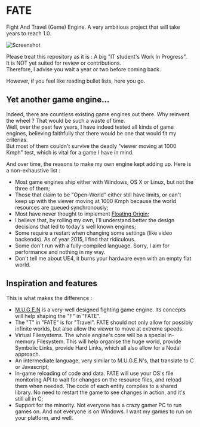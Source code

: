 # FATE
Fight And Travel (Game) Engine. A very ambitious project that will take years to reach 1.0.
  
![Screenshot](yoanlecoq.com/dl/fatewip.png)
  
  
Please treat this repository as it is : A big "IT student's Work In Progress".  
It is NOT yet suited for review or contributions.  
Therefore, I advise you wait a year or two before coming back.
  
However, if you feel like reading bullet lists, here you go.
  
## Yet another game engine...
Indeed, there are countless existing game engines out there. Why reinvent the wheel ? That would be such a waste of time.  
Well, over the past few years, I have indeed tested all kinds of game engines, believing faithfully that there would be one that would fit my criterias.  
But most of them couldn't survive the deadly "viewer moving at 1000 Kmph" test, which is vital for a game I have in mind.

And over time, the reasons to make my own engine kept adding up. Here is a non-exhaustive list :  
- Most game engines ship either with Windows, OS X or Linux, but not the three of them;
- Those that claim to be "Open-World" either still have limits, or can't keep up with the viewer moving at 1000 Kmph because the world resources are queued synchronously;
- Most have never thought to implement [Floating Origin](http://www.floatingorigin.com/);
- I believe that, by rolling my own, I'll understand better the design decisions that led to today's well known engines;
- Some require a restart when changing some settings (like video backends). As of year 2015, I find that ridiculous.
- Some don't run with a fully-compiled language. Sorry, I aim for performance and nothing in my way.
- Don't tell me about UE4, it burns your hardware even with an empty flat world.
  
## Inspiration and features
This is what makes the difference :
- [M.U.G.E.N](https://en.wikipedia.org/wiki/M.U.G.E.N) is a very-well designed fighting game engine. Its concepts will help shaping the "F" in "FATE".
- The "T" in "FATE" is for "Travel". FATE should not only allow for possibly infinite worlds, but also allow the viewer to move at extreme speeds.
- Virtual Filesystems. The whole engine's core will be a special in-memory Filesystem. This will help organise the huge world, provide Symbolic Links, provide Hard Links, which all also allow for a Nodal approach.
- An intermediate language, very similar to M.U.G.E.N's, that translate to C or Javascript;
- In-game reloading of code and data. FATE will use your OS's file monitoring API to wait for changes on the resource files, and reload them when needed. The code of each entity compiles to a shared library. No need to restart the game to see changes in action, and it's still all in C;
- Support for the minority. Not everyone has a crazy gamer PC to run games on. And not everyone is on Windows. I want my games to run on your platform, and well.
